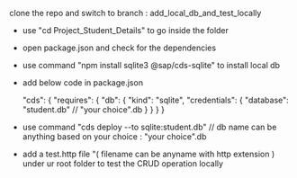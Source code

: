 clone the repo and switch to branch : add_local_db_and_test_locally



* use "cd Project_Student_Details" to go inside the folder
* open package.json and check for the dependencies
* use command "npm install sqlite3 @sap/cds-sqlite" to install local db

* add below code in package.json 

  "cds": {
    "requires": {
      "db": {
        "kind": "sqlite",
        "credentials": {
          "database": "student.db"  // "your choice".db
        }
      }
    }
  }

* use command "cds deploy --to sqlite:student.db" // db name can be anything based on your choice : "your choice".db 

* add a test.http file "( filename can be anyname with http extension ) under ur root folder to test the CRUD operation locally   
